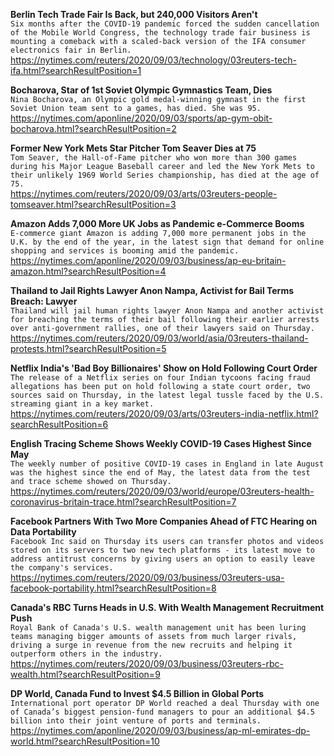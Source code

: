 **Berlin Tech Trade Fair Is Back, but 240,000 Visitors Aren't**\
`Six months after the COVID-19 pandemic forced the sudden cancellation of the Mobile World Congress, the technology trade fair business is mounting a comeback with a scaled-back version of the IFA consumer electronics fair in Berlin.`\
https://nytimes.com/reuters/2020/09/03/technology/03reuters-tech-ifa.html?searchResultPosition=1

**Bocharova, Star of 1st Soviet Olympic Gymnastics Team, Dies**\
`Nina Bocharova, an Olympic gold medal-winning gymnast in the first Soviet Union team sent to a games, has died. She was 95.`\
https://nytimes.com/aponline/2020/09/03/sports/ap-gym-obit-bocharova.html?searchResultPosition=2

**Former New York Mets Star Pitcher Tom Seaver Dies at 75**\
`Tom Seaver, the Hall-of-Fame pitcher who won more than 300 games during his Major League Baseball career and led the New York Mets to their unlikely 1969 World Series championship, has died at the age of 75.`\
https://nytimes.com/reuters/2020/09/03/arts/03reuters-people-tomseaver.html?searchResultPosition=3

**Amazon Adds 7,000 More UK Jobs as Pandemic e-Commerce Booms**\
`E-commerce giant Amazon is adding 7,000 more permanent jobs in the U.K. by the end of the year, in the latest sign that demand for online shopping and services is booming amid the pandemic. `\
https://nytimes.com/aponline/2020/09/03/business/ap-eu-britain-amazon.html?searchResultPosition=4

**Thailand to Jail Rights Lawyer Anon Nampa, Activist for Bail Terms Breach: Lawyer**\
`Thailand will jail human rights lawyer Anon Nampa and another activist for breaching the terms of their bail following their earlier arrests over anti-government rallies, one of their lawyers said on Thursday. `\
https://nytimes.com/reuters/2020/09/03/world/asia/03reuters-thailand-protests.html?searchResultPosition=5

**Netflix India's 'Bad Boy Billionaires' Show on Hold Following Court Order**\
`The release of a Netflix series on four Indian tycoons facing fraud allegations has been put on hold following a state court order, two sources said on Thursday, in the latest legal tussle faced by the U.S. streaming giant in a key market.`\
https://nytimes.com/reuters/2020/09/03/arts/03reuters-india-netflix.html?searchResultPosition=6

**English Tracing Scheme Shows Weekly COVID-19 Cases Highest Since May**\
`The weekly number of positive COVID-19 cases in England in late August was the highest since the end of May, the latest data from the test and trace scheme showed on Thursday.`\
https://nytimes.com/reuters/2020/09/03/world/europe/03reuters-health-coronavirus-britain-trace.html?searchResultPosition=7

**Facebook Partners With Two More Companies Ahead of FTC Hearing on Data Portability**\
`Facebook Inc said on Thursday its users can transfer photos and videos stored on its servers to two new tech platforms - its latest move to address antitrust concerns by giving users an option to easily leave the company's services.`\
https://nytimes.com/reuters/2020/09/03/business/03reuters-usa-facebook-portability.html?searchResultPosition=8

**Canada's RBC Turns Heads in U.S. With Wealth Management Recruitment Push**\
`Royal Bank of Canada's U.S. wealth management unit has been luring teams managing bigger amounts of assets from much larger rivals, driving a surge in revenue from the new recruits and helping it outperform others in the industry. `\
https://nytimes.com/reuters/2020/09/03/business/03reuters-rbc-wealth.html?searchResultPosition=9

**DP World, Canada Fund to Invest $4.5 Billion in Global Ports**\
`International port operator DP World reached a deal Thursday with one of Canada’s biggest pension-fund managers to pour an additional $4.5 billion into their joint venture of ports and terminals.`\
https://nytimes.com/aponline/2020/09/03/business/ap-ml-emirates-dp-world.html?searchResultPosition=10


